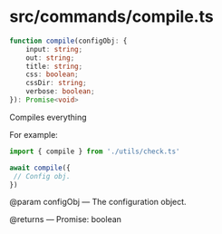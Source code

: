 # src/commands/compile.ts

```ts
function compile(configObj: {
    input: string;
    out: string;
    title: string;
    css: boolean;
    cssDir: string;
    verbose: boolean;
}): Promise<void>
```

Compiles everything

For example:

```ts
import { compile } from './utils/check.ts'

await compile({
 // Config obj.
})
```

@param configObj — The configuration object.

@returns — Promise: boolean
